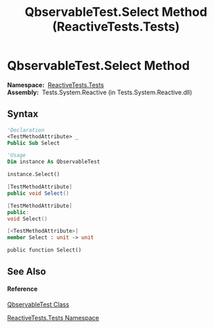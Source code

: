 ﻿---
title: QbservableTest.Select Method  (ReactiveTests.Tests)
TOCTitle: Select Method
ms:assetid: M:ReactiveTests.Tests.QbservableTest.Select
ms:mtpsurl: https://msdn.microsoft.com/en-us/library/reactivetests.tests.qbservabletest.select(v=VS.103)
ms:contentKeyID: 36620434
ms.date: 06/28/2011
mtps_version: v=VS.103
f1_keywords:
- ReactiveTests.Tests.QbservableTest.Select
dev_langs:
- CSharp
- JScript
- VB
- FSharp
- c++
---

# QbservableTest.Select Method

**Namespace:**  [ReactiveTests.Tests](hh289046\(v=vs.103\).md)  
**Assembly:**  Tests.System.Reactive (in Tests.System.Reactive.dll)

## Syntax

``` vb
'Declaration
<TestMethodAttribute> _
Public Sub Select
```

``` vb
'Usage
Dim instance As QbservableTest

instance.Select()
```

``` csharp
[TestMethodAttribute]
public void Select()
```

``` c++
[TestMethodAttribute]
public:
void Select()
```

``` fsharp
[<TestMethodAttribute>]
member Select : unit -> unit 
```

``` jscript
public function Select()
```

## See Also

#### Reference

[QbservableTest Class](hh315250\(v=vs.103\).md)

[ReactiveTests.Tests Namespace](hh289046\(v=vs.103\).md)

